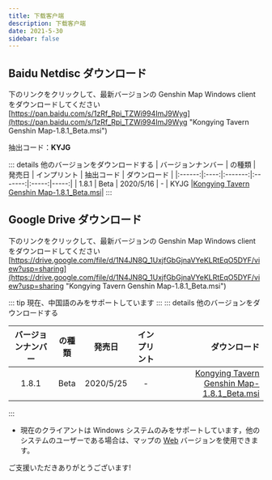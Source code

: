 ```yaml
---
title: 下载客户端
description: 下载客户端
date: 2021-5-30
sidebar: false
---
```


## Baidu Netdisc ダウンロード

下のリンクをクリックして、最新バージョンの Genshin Map Windows client をダウンロードしてください
[https://pan.baidu.com/s/1zRf_Rpi_TZWi994ImJ9Wyg](https://pan.baidu.com/s/1zRf_Rpi_TZWi994ImJ9Wyg "Kongying Tavern Genshin Map-1.8.1_Beta.msi")

抽出コード：**KYJG**

::: details 他のバージョンをダウンロードする
| バージョンナンバー | の種類 | 発売日 | インプリント | 抽出コード | ダウンロード |
|:------:|:----:|:-------:|:-------:|:-----:|-----:|
| 1.8.1  | Beta | 2020/5/16 | - | KYJG |[Kongying Tavern Genshin Map-1.8.1_Beta.msi](https://pan.baidu.com/s/1zRf_Rpi_TZWi994ImJ9Wyg "https://pan.baidu.com/s/1zRf_Rpi_TZWi994ImJ9Wyg")|
:::

## Google Drive ダウンロード

下のリンクをクリックして、最新バージョンの Genshin Map Windows client をダウンロードしてください
[https://drive.google.com/file/d/1N4JN8Q_1UxjfGbGjnaVYeKLRtEqO5DYF/view?usp=sharing](https://drive.google.com/file/d/1N4JN8Q_1UxjfGbGjnaVYeKLRtEqO5DYF/view?usp=sharing "Kongying Tavern Genshin Map-1.8.1_Beta.msi")

::: tip
現在、中国語のみをサポートしています
:::
:::  details 他のバージョンをダウンロードする

| バージョンナンバー | の種類 | 発売日 | インプリント | ダウンロード |
|:-----:|:-----:|:-------:|:-------:| -----:|
| 1.8.1 | Beta  | 2020/5/25 | - |[Kongying Tavern Genshin Map-1.8.1_Beta.msi](https://drive.google.com/file/d/1N4JN8Q_1UxjfGbGjnaVYeKLRtEqO5DYF/view?usp=sharing "https://drive.google.com/file/d/1N4JN8Q_1UxjfGbGjnaVYeKLRtEqO5DYF/view?usp=sharing")|
:::

- 現在のクライアントは Windows システムのみをサポートしています，他のシステムのユーザーである場合は、マップの [Web](https://yuanshen.site/index_jp.html "原神地図") バージョンを使用できます。

ご支援いただきありがとうございます!
